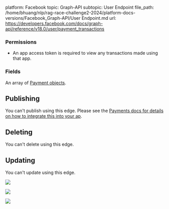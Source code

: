 platform: Facebook
topic: Graph-API
subtopic: User Endpoint
file_path: /home/bhuang/nlp/rag-race-challenge2-2024/platform-docs-versions/Facebook_Graph-API/User Endpoint.md
url: https://developers.facebook.com/docs/graph-api/reference/v18.0/user/payment_transactions

### Permissions

* An app access token is required to view any transactions made using that app.
    

### Fields

An array of [Payment objects](https://developers.facebook.com/docs/reference/api/payment/).

## Publishing

You can't publish using this edge. Please see the [Payments docs for details on how to integrate this into your ap](https://developers.facebook.com/docs/payments/).

## Deleting

You can't delete using this edge.

## Updating

You can't update using this edge.

![](https://www.facebook.com/tr?id=675141479195042&ev=PageView&noscript=1)

![](https://www.facebook.com/tr?id=574561515946252&ev=PageView&noscript=1)

![](https://www.facebook.com/tr?id=1754628768090156&ev=PageView&noscript=1)